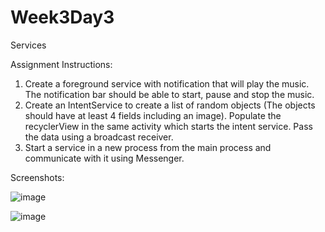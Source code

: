 # Week3Day3
Services

Assignment Instructions:
1. Create a foreground service with notification that will play the music. The notification bar should be able to start, pause and stop the music.
2. Create an IntentService to create a list of random objects (The objects should have at least 4 fields including an image). Populate the recyclerView in the same activity which starts the intent service. Pass the data using a broadcast receiver.
3. Start a service in a new process from the main process and communicate with it using Messenger.

Screenshots:

![image](https://user-images.githubusercontent.com/44408528/48321658-caf91280-e5f1-11e8-9e2f-d7e52b8eecc1.png)

![image](https://user-images.githubusercontent.com/44408528/48307167-3de08b80-e515-11e8-8e87-27a57d460b90.png)
